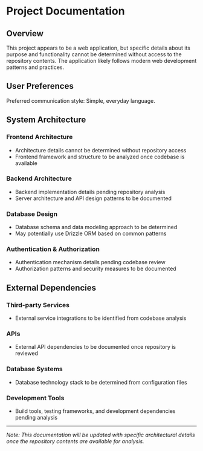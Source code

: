 # Project Documentation

## Overview

This project appears to be a web application, but specific details about its purpose and functionality cannot be determined without access to the repository contents. The application likely follows modern web development patterns and practices.

## User Preferences

Preferred communication style: Simple, everyday language.

## System Architecture

### Frontend Architecture
- Architecture details cannot be determined without repository access
- Frontend framework and structure to be analyzed once codebase is available

### Backend Architecture
- Backend implementation details pending repository analysis
- Server architecture and API design patterns to be documented

### Database Design
- Database schema and data modeling approach to be determined
- May potentially use Drizzle ORM based on common patterns

### Authentication & Authorization
- Authentication mechanism details pending codebase review
- Authorization patterns and security measures to be documented

## External Dependencies

### Third-party Services
- External service integrations to be identified from codebase analysis

### APIs
- External API dependencies to be documented once repository is reviewed

### Database Systems
- Database technology stack to be determined from configuration files

### Development Tools
- Build tools, testing frameworks, and development dependencies pending analysis

---

*Note: This documentation will be updated with specific architectural details once the repository contents are available for analysis.*